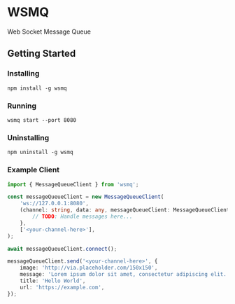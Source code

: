 # WSMQ

Web Socket Message Queue

## Getting Started

### Installing

`npm install -g wsmq`

### Running

`wsmq start --port 8080`

### Uninstalling

`npm uninstall -g wsmq`

### Example Client

```typescript
import { MessageQueueClient } from 'wsmq';

const messageQueueClient = new MessageQueueClient(
    'ws://127.0.0.1:8080',
    (channel: string, data: any, messageQueueClient: MessageQueueClient) => {
        // TODO: Handle messages here...
    },
    ['<your-channel-here>'],
);

await messageQueueClient.connect();

messageQueueClient.send('<your-channel-here>', {
    image: 'http://via.placeholder.com/150x150',
    message: 'Lorem ipsum dolor sit amet, consectetur adipiscing elit.',
    title: 'Hello World',
    url: 'https://example.com',
});

```

